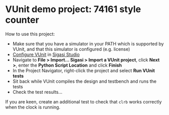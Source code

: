 # VUnit demo project: 74161 style counter

How to use this project:

* Make sure that you have a simulator in your PATH which is supported by VUnit, and that this simulator is configured (e.g. license)
* [Configure VUnit](https://insights.sigasi.com/manual/vunit/#prerequisites) in [Sigasi Studio](https://www.sigasi.com/)
* Navigate to **File > Import... Sigasi > Import a VUnit project**, click **Next >**, enter the **Python Script Location** and click **Finish**
* In the Project Navigator, right-click the project and select **Run VUnit tests**
* Sit back while VUnit compiles the design and testbench and runs the tests
* Check the test results...

If you are keen, create an additional test to check that `clrb` works correctly when the clock is running.
